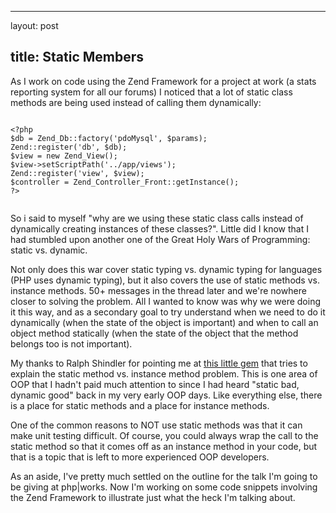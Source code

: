 <hr />

<p>layout: post</p>

<h2>title: Static Members</h2>

<p>As I work on code using the Zend Framework for a project at work (a stats reporting system for all our forums) I noticed that a lot of static class methods are being used instead of calling them dynamically:</p>

<pre><code><br />&lt;?php
$db = Zend_Db::factory('pdoMysql', $params);
Zend::register('db', $db);
$view = new Zend_View();
$view-&gt;setScriptPath('../app/views');
Zend::register('view', $view);
$controller = Zend_Controller_Front::getInstance();
?&gt;

</code></pre>

<p>So i said to myself "why are we using these static class calls instead of dynamically creating instances of these classes?".  Little did I know that I had stumbled upon another one of the Great Holy Wars of Programming:  static vs. dynamic.</p>

<p>Not only does this war cover static typing vs. dynamic typing for languages (PHP uses dynamic typing), but it also covers the use of static methods vs. instance methods.  50+ messages in the thread later and we're nowhere closer to solving the problem.  All I wanted to know was why we were doing it this way, and as a secondary goal to try understand when we need to do it dynamically (when the state of the object is important) and when to call an object method statically (when the state of the object that the method belongs too is not important).</p>

<p>My thanks to Ralph Shindler for pointing me at <a href="http://www.javaworld.com/javaworld/javaqa/2001-11/03-qa-1121-mrhappy.html">this little gem</a> that tries to explain the static method vs. instance method problem.  This is one area of OOP that I hadn't paid much attention to since I had heard "static bad, dynamic good" back in my very early OOP days.  Like everything else, there is a place for static methods and a place for instance methods.</p>

<p>One of the common reasons to NOT use static methods was that it can make unit testing difficult.  Of course, you could always wrap the call to the static method so that it comes off as an instance method in your code, but that is a topic that is left to more experienced OOP developers.</p>

<p>As an aside, I've pretty much settled on the outline for the talk I'm going to be giving at php|works.  Now I'm working on some code snippets involving the Zend Framework to illustrate just what the heck I'm talking about.</p>

